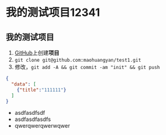 # 我的测试项目12341
## 我的测试项目


1. [GitHub](https://github.com)上创建**项目**
1. `git clone git@github.com:maohuangyan/test1.git`
1. 修改，`git add -A && git commit -am "init" && git push`

```json
{
  "data": [
    {"title":"111111"}
  ]
}
```

- asdfasdfsdf
- asdfasdfasdfs
- qwerqwerqwerwqwer